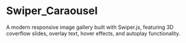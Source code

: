 # Swiper_Caraousel
A modern responsive image gallery built with Swiper.js, featuring 3D coverflow slides, overlay text, hover effects, and autoplay functionality.
